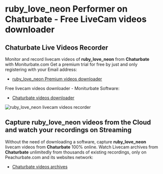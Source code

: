 # ruby_love_neon Performer on Chaturbate - Free LiveCam videos downloader

## Chaturbate Live Videos Recorder

Monitor and record livecam videos of **ruby_love_neon** from **Chaturbate** with Moniturbate.com
Get a premium trial for free by just and only registering with your Email address:
* [ruby_love_neon Premium videos downloader](https://moniturbate.com/request-demo-licence-key.html)

Free livecam videos downloader - Moniturbate Software:
* [Chaturbate videos downloader](https://moniturbate.com/moniturbate-download-software.html)

![ruby_love_neon livecam videos recorder](https://peachurnet.com/templates/moniturbate-software.png)


## Capture ruby_love_neon videos from the Cloud and watch your recordings on Streaming

Without the need of downloading a software, capture **ruby_love_neon** livecam videos from **Chaturbate** 100% online.
Watch Livecam archives from **Chaturbate** unlimitedly from thousands of existing recordings, only on Peachurbate.com and its websites network:
* [Chaturbate videos archives](https://peachurnet.com/)